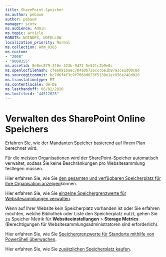 ```yaml
---
title: SharePoint-Speicher
ms.author: pebaum
author: pebaum
manager: scotv
ms.audience: Admin
ms.topic: article
ROBOTS: NOINDEX, NOFOLLOW
localization_priority: Normal
ms.collection: Adm_O365
ms.custom:
- "2008"
- "9000355"
ms.assetid: 8e0ec879-3f0e-423b-9d72-5e52fc2b9e0c
ms.openlocfilehash: cfe6091baec784a0b726ccc6e1b97a3ce1d00c8d
ms.sourcegitcommit: bc7d6f4f3c9f7060d073f5130e1ec856e248d020
ms.translationtype: MT
ms.contentlocale: de-DE
ms.lasthandoff: 06/02/2020
ms.locfileid: "44512625"
---
```

# <a name="manage-your-sharepoint-online-storage"></a>Verwalten des SharePoint Online Speichers

Erfahren Sie, wie der [Mandanten Speicher](https://docs.microsoft.com/office365/servicedescriptions/sharepoint-online-service-description/sharepoint-online-limits?redirectedfrom=MSDN#limits-by-plan) basierend auf Ihrem Plan berechnet wird.

Für die meisten Organisationen wird der SharePoint-Speicher automatisch verwaltet, sodass Sie keine Beschränkungen pro Websitesammlung festlegen müssen.

Hier erfahren Sie, wie Sie [den gesamten und verfügbaren Speicherplatz für Ihre Organisation anzeigen](https://docs.microsoft.com/sharepoint/manage-site-collection-storage-limits)können.

Hier erfahren Sie, wie Sie [einzelne Speichergrenzwerte für Websitesammlungen verwalten](https://docs.microsoft.com/sharepoint/manage-site-collection-storage-limits#manage-individual-site-storage-limits).

Wenn auf Ihrer Website kein Speicherplatz vorhanden ist oder Sie erfahren möchten, welche Bibliothek oder Liste den Speicherplatz nutzt, gehen Sie zu Speicher Metrik für **Websiteeinstellungen**  >  **Storage Metrics** (Berechtigungen für Websitesammlungsadministratoren sind erforderlich).

Hier erfahren Sie, wie Sie [Speichergrenzwerte für Standorte mithilfe von PowerShell überwachen](https://docs.microsoft.com/sharepoint/manage-site-collection-storage-limits#monitor-site-storage-limits-by-using-powershell).

Hier erfahren Sie, wie Sie [zusätzlichen Speicherplatz kaufen](https://docs.microsoft.com/microsoft-365/commerce/add-storage-space). 
  